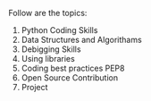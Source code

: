 Follow are the topics:

1. Python Coding Skills
2. Data Structures and Algorithams
3. Debigging Skills
4. Using libraries
5. Coding best practices PEP8
6. Open Source Contribution
7. Project